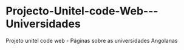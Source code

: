 # Projecto-Unitel-code-Web---Universidades
Projeto unitel code web - Páginas sobre as universidades Angolanas 
